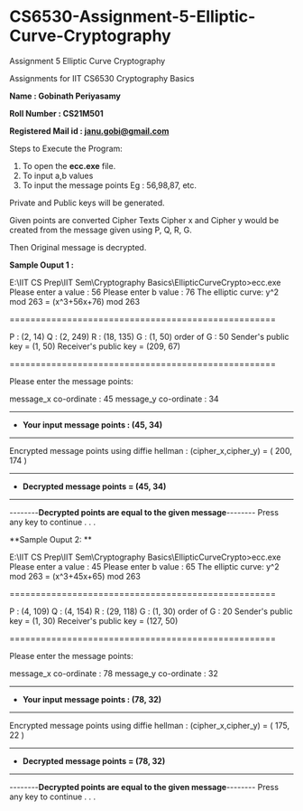 # CS6530-Assignment-5-Elliptic-Curve-Cryptography
Assignment 5 Elliptic Curve Cryptography

Assignments for IIT CS6530 Cryptography Basics

**Name : Gobinath Periyasamy**

**Roll Number : CS21M501**

**Registered Mail id : janu.gobi@gmail.com**

Steps to Execute the Program:

  1.  To open the **ecc.exe** file.
  2.  To input a,b values
  3.  To input the message points Eg : 56,98,87, etc.

Private and Public keys will be generated.

Given points are converted Cipher Texts Cipher x and Cipher y would be created from the message given using P, Q, R, G.

Then Original message is decrypted.

**Sample Ouput 1 :**

E:\IIT CS Prep\IIT Sem\Cryptography Basics\EllipticCurveCrypto>ecc.exe
Please enter a value : 56
Please enter b value : 76
The elliptic curve: y^2 mod 263 = (x^3+56x+76) mod 263


===================================================

P       : (2, 14)
Q       : (2, 249)
R       : (18, 135)
G       : (1, 50)
order of G : 50
Sender's public key = (1, 50)
Receiver's public key = (209, 67)

===================================================

Please enter the message points:

message_x co-ordinate : 45
message_y co-ordinate : 34

*************************************************
* **Your input message points : (45, 34)**
*************************************************

Encrypted message points using diffie hellman :
         (cipher_x,cipher_y) = ( 200, 174 )


*********************************************
* **Decrypted message points = (45, 34)**
*********************************************

--------**Decrypted points are equal to the given message**--------
Press any key to continue . . .


**Sample Ouput 2: **

E:\IIT CS Prep\IIT Sem\Cryptography Basics\EllipticCurveCrypto>ecc.exe
Please enter a value : 45
Please enter b value : 65
The elliptic curve: y^2 mod 263 = (x^3+45x+65) mod 263


===================================================

P       : (4, 109)
Q       : (4, 154)
R       : (29, 118)
G       : (1, 30)
order of G : 20
Sender's public key = (1, 30)
Receiver's public key = (127, 50)

===================================================

Please enter the message points:

message_x co-ordinate : 78
message_y co-ordinate : 32

*************************************************
* **Your input message points : (78, 32)**
*************************************************

Encrypted message points using diffie hellman :
         (cipher_x,cipher_y) = ( 175, 22 )


*********************************************
* **Decrypted message points = (78, 32)**
*********************************************

--------**Decrypted points are equal to the given message**--------
Press any key to continue . . .
